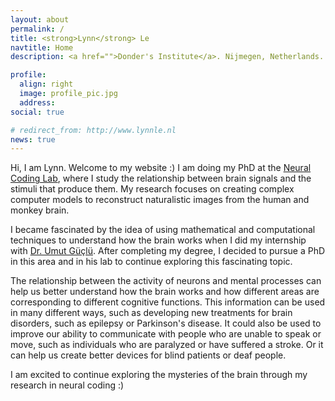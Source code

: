 ```yaml
---
layout: about
permalink: /
title: <strong>Lynn</strong> Le
navtitle: Home
description: <a href="">Donder's Institute</a>. Nijmegen, Netherlands.

profile:
  align: right
  image: profile_pic.jpg
  address:
social: true

# redirect_from: http://www.lynnle.nl
news: true
---
```


Hi, I am Lynn. Welcome to my website :) I am doing my PhD at the [Neural Coding Lab](https://neuralcoding.nl/), where I study the relationship between brain signals and the stimuli that produce them. My research focuses on creating complex computer models to reconstruct naturalistic images from the human and monkey brain.

I became fascinated by the idea of using mathematical and computational techniques to understand how the brain works when I did my internship with [Dr. Umut Güçlü](https://www.ru.nl/en/people/guclu-u). After completing my degree, I decided to pursue a PhD in this area and in his lab to continue exploring this fascinating topic.

The relationship between the activity of neurons and mental processes can help us better understand how the brain works and how different areas are corresponding to different cognitive functions. This information can be used in many different ways, such as developing new treatments for brain disorders, such as epilepsy or Parkinson's disease. It could also be used to improve our ability to communicate with people who are unable to speak or move, such as individuals who are paralyzed or have suffered a stroke. Or it can help us create better devices for blind patients or deaf people.

I am excited to continue exploring the mysteries of the brain through my research in neural coding :) 

